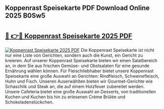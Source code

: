 ## Koppenrast Speisekarte PDF Download Online 2025 B0Sw5

# <h2><a href="http://gce2fah.nevu.top/?p=Koppenrast+Speisekarte">🔗 👉🔴 Koppenrast Speisekarte 2025 PDF</a></h2>

[![Koppenrast Speisekarte 2025 PDF](https://i.imgur.com/dBaPXMq.png)](http://gce2fah.nevu.top/?p=Koppenrast+Speisekarte)
Die Koppenrast Speisekarte ist nicht nur eine Liste von Gerichten, sondern auch die Kunst, ein Gericht zu kreieren. Auf unserer Koppenrast Speisekarte bieten wir einen Salatbereich an, in dem Sie aus frischen Gemüse- und Obstsalaten für eine gesunde Ernährung wählen können. Für Fleischliebhaber bietet unsere Koppenrast Speisekarte eine große Auswahl an Gerichten: Rindfleisch, Schweinefleisch, Huhn und Fisch. Unseren Auserwählten bieten wir Gourmet-Gerichte wie Schaschlik und Steak an, die auf einem Holzfeuer zubereitet werden. Unsere Cafeteria bietet eine große Auswahl an Desserts, von traditionellen Kuchen und Kuchen bis hin zu erlesenen Crème Brûlée und Schokoladenstückchen.
